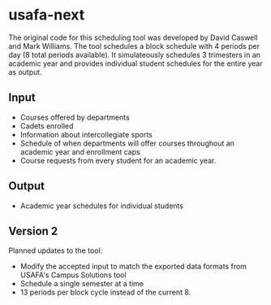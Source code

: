 # usafa-next
The original code for this scheduling tool was developed by David Caswell and Mark Williams.  The tool schedules a block schedule with 4 periods per day (8 total periods available). It simulateously schedules 3 trimesters in an academic year and provides individual student schedules for the entire year as output.

## Input
- Courses offered by departments
- Cadets enrolled
- Information about intercollegiate sports
- Schedule of when departments will offer courses throughout an academic year and enrollment caps
- Course requests from every student for an academic year.

## Output
- Academic year schedules for individual students


## Version 2
Planned updates to the tool:
- Modify the accepted input to match the exported data formats from USAFA's Campus Solutions tool
- Schedule a single semester at a time 
- 13 periods per block cycle instead of the current 8.


